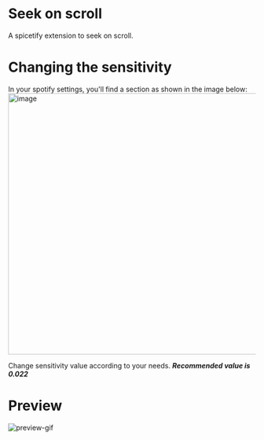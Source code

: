 # Seek on scroll

A spicetify extension to seek on scroll.

# Changing the sensitivity

In your spotify settings, you'll find a section as shown in the image below:
<img width="531" alt="image" src="https://github.com/iamxyntho/seekonscroll/assets/79999919/74bd477d-70aa-4cf2-9013-66afac955e25">


Change sensitivity value according to your needs. ***Recommended value is 0.022***
# Preview

![preview-gif](https://github.com/iamxyntho/seekonscroll/blob/main/preview/preview.gif?raw=true)
